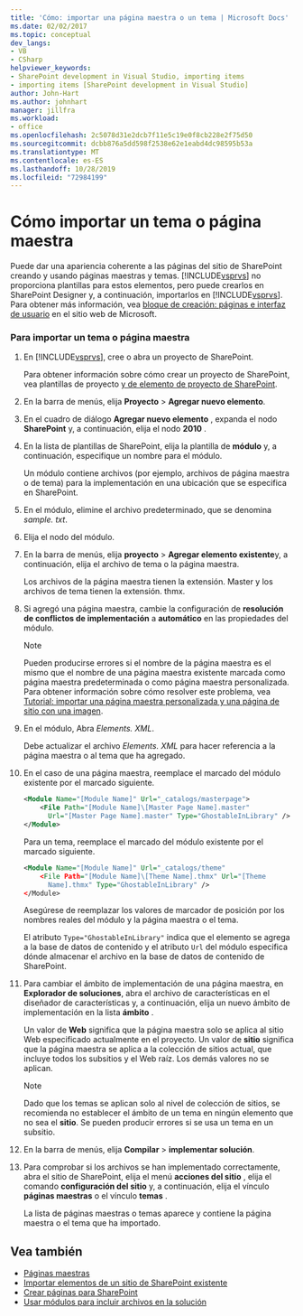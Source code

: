 ```yaml
---
title: 'Cómo: importar una página maestra o un tema | Microsoft Docs'
ms.date: 02/02/2017
ms.topic: conceptual
dev_langs:
- VB
- CSharp
helpviewer_keywords:
- SharePoint development in Visual Studio, importing items
- importing items [SharePoint development in Visual Studio]
author: John-Hart
ms.author: johnhart
manager: jillfra
ms.workload:
- office
ms.openlocfilehash: 2c5078d31e2dcb7f11e5c19e0f8cb228e2f75d50
ms.sourcegitcommit: dcbb876a5dd598f2538e62e1eabd4dc98595b53a
ms.translationtype: MT
ms.contentlocale: es-ES
ms.lasthandoff: 10/28/2019
ms.locfileid: "72984199"
---
```

# <a name="how-to-import-a-master-page-or-theme"></a>Cómo importar un tema o página maestra
  Puede dar una apariencia coherente a las páginas del sitio de SharePoint creando y usando páginas maestras y temas. [!INCLUDE[vsprvs](../sharepoint/includes/vsprvs-md.md)] no proporciona plantillas para estos elementos, pero puede crearlos en SharePoint Designer y, a continuación, importarlos en [!INCLUDE[vsprvs](../sharepoint/includes/vsprvs-md.md)]. Para obtener más información, vea [bloque de creación: páginas e interfaz de usuario](/previous-versions/office/developer/sharepoint-2010/ee539040(v=office.14)) en el sitio web de Microsoft.

### <a name="to-import-a-master-page-or-theme"></a>Para importar un tema o página maestra

1. En [!INCLUDE[vsprvs](../sharepoint/includes/vsprvs-md.md)], cree o abra un proyecto de SharePoint.

     Para obtener información sobre cómo crear un proyecto de SharePoint, vea plantillas de proyecto [y de elemento de proyecto de SharePoint](../sharepoint/sharepoint-project-and-project-item-templates.md).

2. En la barra de menús, elija **Proyecto** >  **Agregar nuevo elemento**.

3. En el cuadro de diálogo **Agregar nuevo elemento** , expanda el nodo **SharePoint** y, a continuación, elija el nodo **2010** .

4. En la lista de plantillas de SharePoint, elija la plantilla de **módulo** y, a continuación, especifique un nombre para el módulo.

     Un módulo contiene archivos (por ejemplo, archivos de página maestra o de tema) para la implementación en una ubicación que se especifica en SharePoint.

5. En el módulo, elimine el archivo predeterminado, que se denomina *sample. txt*.

6. Elija el nodo del módulo.

7. En la barra de menús, elija **proyecto** > **Agregar elemento existente**y, a continuación, elija el archivo de tema o la página maestra.

     Los archivos de la página maestra tienen la extensión. Master y los archivos de tema tienen la extensión. thmx.

8. Si agregó una página maestra, cambie la configuración de **resolución de conflictos de implementación** a **automático** en las propiedades del módulo.

    > [!NOTE]
    > Pueden producirse errores si el nombre de la página maestra es el mismo que el nombre de una página maestra existente marcada como página maestra predeterminada o como página maestra personalizada. Para obtener información sobre cómo resolver este problema, vea [Tutorial: importar una página maestra personalizada y una página de sitio con una imagen](../sharepoint/walkthrough-import-a-custom-master-page-and-site-page-with-an-image.md).

9. En el módulo, Abra *Elements. XML*.

     Debe actualizar el archivo *Elements. XML* para hacer referencia a la página maestra o al tema que ha agregado.

10. En el caso de una página maestra, reemplace el marcado del módulo existente por el marcado siguiente.

    ```xml
    <Module Name="[Module Name]" Url="_catalogs/masterpage">
        <File Path="[Module Name]\[Master Page Name].master"
          Url="[Master Page Name].master" Type="GhostableInLibrary" />
    </Module>
    ```

     Para un tema, reemplace el marcado del módulo existente por el marcado siguiente.

    ```xml
    <Module Name="[Module Name]" Url="_catalogs/theme"
        <File Path="[Module Name]\[Theme Name].thmx" Url="[Theme
          Name].thmx" Type="GhostableInLibrary" />
    </Module>
    ```

     Asegúrese de reemplazar los valores de marcador de posición por los nombres reales del módulo y la página maestra o el tema.

     El atributo `Type="GhostableInLibrary"` indica que el elemento se agrega a la base de datos de contenido y el atributo `Url` del módulo especifica dónde almacenar el archivo en la base de datos de contenido de SharePoint.

11. Para cambiar el ámbito de implementación de una página maestra, en **Explorador de soluciones**, abra el archivo de características en el diseñador de características y, a continuación, elija un nuevo ámbito de implementación en la lista **ámbito** .

     Un valor de **Web** significa que la página maestra solo se aplica al sitio Web especificado actualmente en el proyecto. Un valor de **sitio** significa que la página maestra se aplica a la colección de sitios actual, que incluye todos los subsitios y el Web raíz. Los demás valores no se aplican.

    > [!NOTE]
    > Dado que los temas se aplican solo al nivel de colección de sitios, se recomienda no establecer el ámbito de un tema en ningún elemento que no sea el **sitio**. Se pueden producir errores si se usa un tema en un subsitio.

12. En la barra de menús, elija **Compilar** > **implementar solución**.

13. Para comprobar si los archivos se han implementado correctamente, abra el sitio de SharePoint, elija el menú **acciones del sitio** , elija el comando **configuración del sitio** y, a continuación, elija el vínculo **páginas maestras** o el vínculo **temas** .

     La lista de páginas maestras o temas aparece y contiene la página maestra o el tema que ha importado.

## <a name="see-also"></a>Vea también
- [Páginas maestras](/previous-versions/office/developer/sharepoint-2010/ms443795(v=office.14))
- [Importar elementos de un sitio de SharePoint existente](../sharepoint/importing-items-from-an-existing-sharepoint-site.md)
- [Crear páginas para SharePoint](../sharepoint/creating-pages-for-sharepoint.md)
- [Usar módulos para incluir archivos en la solución](../sharepoint/using-modules-to-include-files-in-the-solution.md)
